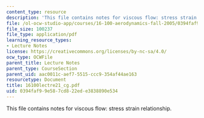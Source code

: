```yaml
---
content_type: resource
description: 'This file contains notes for viscous flow: stress strain relationship.'
file: /ol-ocw-studio-app/courses/16-100-aerodynamics-fall-2005/0394faf99e587cd822ede3838890e534_16100lectre21_cg.pdf
file_size: 100237
file_type: application/pdf
learning_resource_types:
- Lecture Notes
license: https://creativecommons.org/licenses/by-nc-sa/4.0/
ocw_type: OCWFile
parent_title: Lecture Notes
parent_type: CourseSection
parent_uid: aac0011c-aef7-5515-ccc9-354af44ae163
resourcetype: Document
title: 16100lectre21_cg.pdf
uid: 0394faf9-9e58-7cd8-22ed-e3838890e534
---
```

This file contains notes for viscous flow: stress strain relationship.